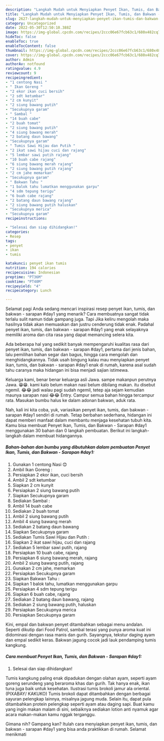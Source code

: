 ```yaml
---
description: "Langkah Mudah untuk Menyiapkan Penyet Ikan, Tumis, dan Bakwan - Sarapan #day1Anti Ribet"
title: "Langkah Mudah untuk Menyiapkan Penyet Ikan, Tumis, dan Bakwan - Sarapan #day1Anti Ribet"
slug: 2627-langkah-mudah-untuk-menyiapkan-penyet-ikan-tumis-dan-bakwan-sarapan-day1anti-ribet
category: Uncategorized
date: 2022-05-30T12:50:10.388Z
image: https://img-global.cpcdn.com/recipes/2ccc06e67fcb63c1/680x482cq70/penyet-ikan-tumis-dan-bakwan-sarapan-day1-foto-resep-utama.jpg
hideToc: false
enableToc: true
enableTocContent: false
thumbnail: https://img-global.cpcdn.com/recipes/2ccc06e67fcb63c1/680x482cq70/penyet-ikan-tumis-dan-bakwan-sarapan-day1-foto-resep-utama.jpg
cover: https://img-global.cpcdn.com/recipes/2ccc06e67fcb63c1/680x482cq70/penyet-ikan-tumis-dan-bakwan-sarapan-day1-foto-resep-utama.jpg
author: Admin
authorAv: notfound
ratingvalue: 4.9
reviewcount: 9
recipeingredient:
- "1 centong Nasi "
- " Ikan Goreng "
- "2 ekor ikan cuci bersih"
- "2 sdt ketumbar"
- "2 cm kunyit"
- "2 siung bawang putih"
- "Secukupnya garam"
- " Sambal "
- "14 buah cabe"
- "2 buah tomat"
- "2 siung bawang putih"
- "4 siung bawang merah"
- "2 batang daun bawang"
- "Secukupnya garam"
- " Tumis Sawi Hijau dan Putih "
- "2 ikat sawi hijau cuci dan rajang"
- "5 lembar sawi putih rajang"
- "10 buah cabe rajang"
- "6 siung bawang merah rajang"
- "2 siung bawang putih rajang"
- "2 cm jahe memarkan"
- "Secukupnya garam"
- " Bakwan Tahu "
- "1 balok tahu lumatkan menggunakan garpu"
- "4 sdm tepung terigu"
- "6 buah cabe rajang"
- "2 batang daun bawang rajang"
- "2 siung bawang putih haluskan"
- "Secukupnya merica"
- "Secukupnya garam"
recipeinstructions:

- "Selesai dan siap dihidangkan!"
categories:
- Resep
tags:
- penyet
- ikan
- tumis

katakunci: penyet ikan tumis 
nutrition: 194 calories
recipecuisine: Indonesian
preptime: "PT36M"
cooktime: "PT40M"
recipeyield: "4"
recipecategory: Lunch

---
```



Selamat pagi Anda sedang mencari inspirasi resep penyet ikan, tumis, dan bakwan - sarapan #day1 yang menarik? Cara membuatnya sangat tidak terlalu sulit namun tidak gampang juga. Tapi Jika keliru mengolah maka hasilnya tidak akan memuaskan dan justru cenderung tidak enak. Padahal penyet ikan, tumis, dan bakwan - sarapan #day1 yang enak selayaknya memiliki aroma dan cita rasa yang dapat memancing selera kita.


Ada beberapa hal yang sedikit banyak mempengaruhi kualitas rasa dari penyet ikan, tumis, dan bakwan - sarapan #day1, pertama dari jenis bahan, lalu pemilihan bahan segar dan bagus, hingga cara mengolah dan menghidangkannya. Tidak usah bingung kalau mau menyiapkan penyet ikan, tumis, dan bakwan - sarapan #day1 enak di rumah, karena asal sudah tahu caranya maka hidangan ini bisa menjadi sajian istimewa.

Keluarga kami, benar benar keluarga asli Jawa. sampe makanpun perutnya Jawa. 😁😁. kami kalo belum makan nasi belum dibilang makan. itu disebut ngemil. 😂😂 jadi walau pagi sudah ngemil, tetep aja sejam kemudian maunya sarapan nasi 😂😂 Entry. Campur semua bahan hingga tercampur rata. Masukan bumbu halus ke dalam adonan bakwan, aduk rata.


Nah, kali ini kita coba, yuk, variasikan penyet ikan, tumis, dan bakwan - sarapan #day1 sendiri di rumah. Tetap berbahan sederhana, hidangan ini dapat memberi manfaat dalam membantu menjaga kesehatan tubuh kita. Kamu bisa membuat Penyet Ikan, Tumis, dan Bakwan - Sarapan #day1 menggunakan 30 bahan dan 0 langkah pembuatan. Berikut ini langkah-langkah dalam membuat hidangannya.

<!--inarticleads1-->

##### Bahan-bahan dan bumbu yang dibutuhkan dalam pembuatan Penyet Ikan, Tumis, dan Bakwan - Sarapan #day1:

1. Gunakan 1 centong Nasi 😊
1. Ambil  Ikan Goreng :
1. Persiapkan 2 ekor ikan, cuci bersih
1. Ambil 2 sdt ketumbar
1. Siapkan 2 cm kunyit
1. Persiapkan 2 siung bawang putih
1. Siapkan Secukupnya garam
1. Sediakan  Sambal :
1. Ambil 14 buah cabe
1. Sediakan 2 buah tomat
1. Ambil 2 siung bawang putih
1. Ambil 4 siung bawang merah
1. Sediakan 2 batang daun bawang
1. Siapkan Secukupnya garam
1. Sediakan  Tumis Sawi Hijau dan Putih :
1. Siapkan 2 ikat sawi hijau, cuci dan rajang
1. Sediakan 5 lembar sawi putih, rajang
1. Persiapkan 10 buah cabe, rajang
1. Persiapkan 6 siung bawang merah, rajang
1. Ambil 2 siung bawang putih, rajang
1. Gunakan 2 cm jahe, memarkan
1. Persiapkan Secukupnya garam
1. Siapkan  Bakwan Tahu :
1. Siapkan 1 balok tahu, lumatkan menggunakan garpu
1. Persiapkan 4 sdm tepung terigu
1. Siapkan 6 buah cabe, rajang
1. Sediakan 2 batang daun bawang, rajang
1. Sediakan 2 siung bawang putih, haluskan
1. Persiapkan Secukupnya merica
1. Persiapkan Secukupnya garam


Kini, empal dan bakwan penyet ditambahkan sebagai menu andalan. Seperti dikutip dari Food Patrol, sambal terasi yang punya aroma kuat ini didominasi dengan rasa manis dan gurih. Sayangnya, tekstur daging ayam dan empal sedikit keras. Bakwan jagung cocok jadi lauk pendamping tumis kangkung. 

<!--inarticleads2-->

##### Cara membuat Penyet Ikan, Tumis, dan Bakwan - Sarapan #day1:


1. Selesai dan siap dihidangkan!

Tumis kangkung paling enak dipadukan dengan olahan ayam, seperti ayam goreng serundeng yang beraroma khas dan gurih. Tak hanya enak, ikan tuna juga baik untuk kesehatan. Ilustrasi tumis brokoli jamur ala oriental. (PIXABAY/ KAKUKO) Tumis brokoli dapat ditambahkan dengan berbagai sayuran pelengkap lainnya, misalnya jagung muda. Selain itu, dapat pula ditambahkan protein pelengkap seperti ayam atau daging sapi. Buat kamu yang ingin makan malam di sini, sebaiknya sediakan lotion anti nyamuk agar acara makan-makan kamu nggak terganggu. 

Gimana nih? Gampang kan? Itulah cara menyiapkan penyet ikan, tumis, dan bakwan - sarapan #day1 yang bisa anda praktikkan di rumah. Selamat menikmati
